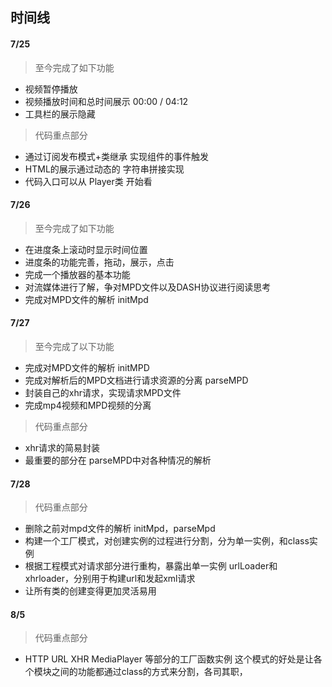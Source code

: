 ## 时间线
#### 7/25
>至今完成了如下功能
- 视频暂停播放
- 视频播放时间和总时间展示 00:00 / 04:12 
- 工具栏的展示隐藏
>代码重点部分
- 通过订阅发布模式+类继承 实现组件的事件触发
- HTML的展示通过动态的 字符串拼接实现
- 代码入口可以从 Player类 开始看

#### 7/26
>至今完成了如下功能
- 在进度条上滚动时显示时间位置
- 进度条的功能完善，拖动，展示，点击
- 完成一个播放器的基本功能
- 对流媒体进行了解，争对MPD文件以及DASH协议进行阅读思考
- 完成对MPD文件的解析 initMpd

#### 7/27
>至今完成了以下功能
- 完成对MPD文件的解析 initMPD
- 完成对解析后的MPD文档进行请求资源的分离 parseMPD
- 封装自己的xhr请求，实现请求MPD文件
- 完成mp4视频和MPD视频的分离
>代码重点部分
- xhr请求的简易封装
- 最重要的部分在 parseMPD中对各种情况的解析

#### 7/28
>代码重点部分
- 删除之前对mpd文件的解析 initMpd，parseMpd
- 构建一个工厂模式，对创建实例的过程进行分割，分为单一实例，和class实例
- 根据工程模式对请求部分进行重构，暴露出单一实例 urlLoader和 xhrloader，分别用于构建url和发起xml请求
- 让所有类的创建变得更加灵活易用

#### 8/5
>代码重点部分
- HTTP URL XHR MediaPlayer 等部分的工厂函数实例
这个模式的好处是让各个模块之间的功能都通过class的方式来分割，各司其职，